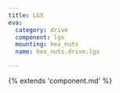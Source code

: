 ```yaml
---
title: LGX
eva:
  category: drive
  component: lgx
  mounting: hex_nuts
  name: hex_nuts.drive.lgx

---
```


{% extends 'component.md' %}